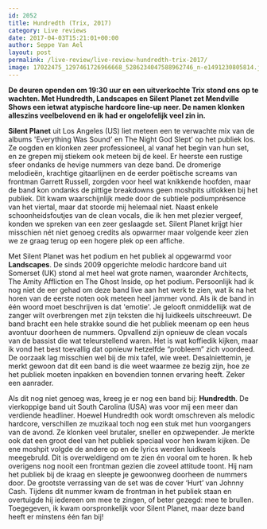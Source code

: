 ```yaml
---
id: 2052
title: Hundredth (Trix, 2017)
category: Live reviews
date: 2017-04-03T15:21:01+00:00
author: Seppe Van Ael
layout: post
permalink: /live-review/live-review-hundredth-trix-2017/
image: 17022475_1297461726966668_5286234047588962746_n-e1491230805814.jpg
---
```

**De deuren openden om 19:30 uur en een uitverkochte Trix stond ons op te wachten. Met Hundredth, Landscapes en Silent Planet zet Mendville Shows een ietwat atypische hardcore line-up neer. De namen klonken alleszins veelbelovend en ik had er ongelofelijk veel zin in.**

**Silent Planet** uit Los Angeles (US) liet meteen een te verwachte mix van de albums 'Everything Was Sound' en The Night God Slept' op het publiek los. Ze oogden en klonken zeer professioneel, al vanaf het begin van hun set, en ze grepen mij stiekem ook meteen bij de keel. Er heerste een rustige sfeer ondanks de hevige nummers van deze band. De dromerige melodieën, krachtige gitaarlijnen en de eerder poëtische screams van frontman Garrett Russell, zorgden voor heel wat knikkende hoofden, maar de band kon ondanks de pittige breakdowns geen moshpits uitlokken bij het publiek. Dit kwam waarschijnlijk mede door de subtiele podiumprésence van het viertal, maar dat stoorde mij helemaal niet. Naast enkele schoonheidsfoutjes van de clean vocals, die ik hen met plezier vergeef, konden we spreken van een zeer geslaagde set. Silent Planet krijgt hier misschien nét niet genoeg credits als opwarmer maar volgende keer zien we ze graag terug op een hogere plek op een affiche.

Met Silent Planet was het podium en het publiek al opgewarmd voor **Landscapes**. De sinds 2009 opgerichte melodic hardcore band uit Somerset (UK) stond al met heel wat grote namen, waaronder Architects, The Amity Affliction en The Ghost Inside, op het podium. Persoonlijk had ik nog niet de eer gehad om deze band live aan het werk te zien, wat ik na het horen van de eerste noten ook meteen heel jammer vond. Als ik de band in één woord moet beschrijven is dat 'emotie'. Je gelooft onmiddellijk wat de zanger wilt overbrengen met zijn teksten die hij luidkeels uitschreeuwt. De band bracht een hele strakke sound die het publiek meenam op een heus avontuur doorheen de nummers. Opvallend zijn opnieuw de clean vocals van de bassist die wat teleurstellend waren. Het is wat koffiedik kijken, maar ik vond het best toevallig dat opnieuw hetzelfde &#8220;probleem&#8221; zich voordeed. De oorzaak lag misschien wel bij de mix tafel, wie weet. Desalniettemin, je merkt gewoon dat dit een band is die weet waarmee ze bezig zijn, hoe ze het publiek moeten inpakken en bovendien tonnen ervaring heeft. Zeker een aanrader.

Als dit nog niet genoeg was, kreeg je er nog een band bij: **Hundredth**. De vierkoppige band uit South Carolina (USA) was voor mij een meer dan verdiende headliner. Hoewel Hundredth ook wordt omschreven als melodic hardcore, verschillen ze muzikaal toch nog een stuk met hun voorgangers van de avond. Ze klonken veel brutaler, sneller en opzwepender. Je merkte ook dat een groot deel van het publiek speciaal voor hen kwam kijken. De ene moshpit volgde de andere op en de lyrics werden luidkeels meegebruld. Dit is overweldigend om te zien én vooral om te horen. Ik heb overigens nog nooit een frontman gezien die zoveel attitude toont. Hij nam het publiek bij de kraag en sleepte je gewoonweg doorheen de nummers door. De grootste verrassing van de set was de cover ‘Hurt’ van Johnny Cash. Tijdens dit nummer kwam de frontman in het publiek staan en overtuigde hij iedereen om mee te zingen, of beter gezegd: mee te brullen. Toegegeven, ik kwam oorspronkelijk voor Silent Planet, maar deze band heeft er minstens één fan bij!

